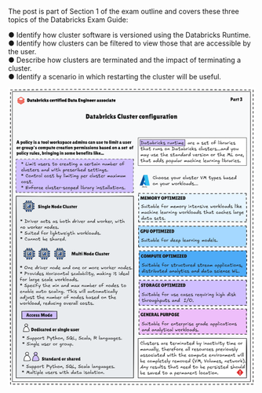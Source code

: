 The post is part of Section 1 of the exam outline and covers these three topics of the Databricks Exam Guide:

● Identify how cluster software is versioned using the Databricks Runtime.  
● Identify how clusters can be filtered to view those that are accessible by the user.   
● Describe how clusters are terminated and the impact of terminating a cluster.   
● Identify a scenario in which restarting the cluster will be useful.  

![](https://github.com/STEFANOVIVAS/databricks-data-engineer-exam-prep/blob/main/databricks-certification-3.png)

